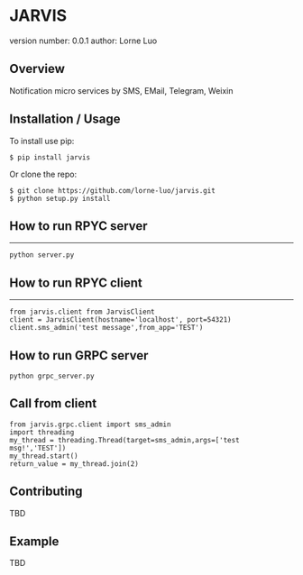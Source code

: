 JARVIS
===============================

version number: 0.0.1
author: Lorne Luo

Overview
--------

Notification micro services by SMS, EMail, Telegram, Weixin

Installation / Usage
--------------------

To install use pip:

    $ pip install jarvis


Or clone the repo:

    $ git clone https://github.com/lorne-luo/jarvis.git
    $ python setup.py install


## How to run RPYC server
--------------------
    python server.py


## How to run RPYC client
--------------------
    from jarvis.client from JarvisClient
    client = JarvisClient(hostname='localhost', port=54321)
    client.sms_admin('test message',from_app='TEST')
    
    
## How to run GRPC server
```
python grpc_server.py
```

## Call from client
```
from jarvis.grpc.client import sms_admin
import threading
my_thread = threading.Thread(target=sms_admin,args=['test msg!','TEST'])
my_thread.start()
return_value = my_thread.join(2)
```
Contributing
------------

TBD

Example
-------

TBD
